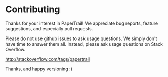 # Contributing

Thanks for your interest in PaperTrail! We appreciate bug reports, feature
suggestions, and especially pull requests.

Please do not use github issues to ask usage questions. We simply don't have
time to answer them all. Instead, please ask usage questions on Stack Overflow.

http://stackoverflow.com/tags/papertrail

Thanks, and happy versioning :)
